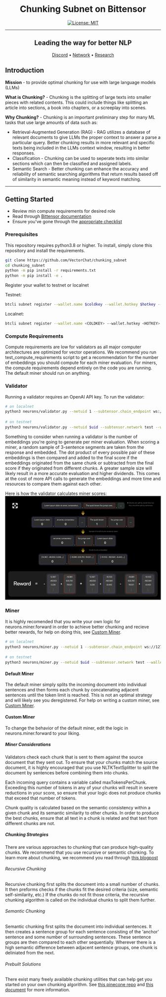 <div align="center">

# **Chunking Subnet on Bittensor** <!-- omit in toc -->

[![License: MIT](https://img.shields.io/badge/License-MIT-yellow.svg)](https://opensource.org/licenses/MIT) 

---

## Leading the way for better NLP <!-- omit in toc -->

[Discord](https://discord.gg/bittensor) • [Network](https://taostats.io/) • [Research](https://bittensor.com/whitepaper)
</div>

## Introduction

**Mission** - to provide optimal chunking for use with large language models (LLMs)

**What is Chunking?** - Chunking is the splitting of large texts into smaller pieces with related contents. This could include things like splitting an article into sections, a book into chapters, or a screeplay into scenes.

**Why Chunking?** - Chunking is an important preliminary step for many ML tasks that use large amounts of data such as:
- Retrieval-Augmented Generation (RAG) - RAG utilizes a database of relevant documents to give LLMs the proper context to answer a parse a particular query. Better chunking results in more relevant and specific texts being included in the LLMs context window, resulting in better responses.
- Classification - Chunking can be used to seperate texts into similar sections which can then be classified and assigned labels.
- Semantic Search - Better chunking can enhance the accuracy and reliability of semantic searching algorithms that return results based off of similarity in semantic meaning instead of keyword matching.
---

## Getting Started

- Review min compute requirements for desired role
- Read through [Bittensor documentation](https://docs.bittensor.com/)
- Ensure you've gone through the [appropriate checklist](https://docs.bittensor.com/subnets/checklist-for-validating-mining)

### Prerequisites
This repository requires python3.8 or higher. To install, simply clone this repository and install the requirements.
```bash
git clone https://github.com/VectorChat/chunking_subnet
cd chunking_subnet
python -m pip install -r requirements.txt
python -m pip install -e .
```
Register your wallet to testnet or localnet

Testnet:
```bash
btcli subnet register --wallet.name $coldkey --wallet.hotkey $hotkey --subtensor.network test --netuid $uid
```
Localnet:
```bash
btcli subnet register --wallet.name <COLDKEY> --wallet.hotkey <HOTKEY> --subtensor.chain_endpoint ws://127.0.0.1:9946 --netuid 1
```
### Compute Requirements
Compute requirements are low for validators as all major computer architectures are optimized for vector operations. We recommend you run test_compute_requirements script to get a recommendation for the number of embeddings you should compute for each miner evaluation. For miners, the compute requirements depend entirely on the code you are running. The default miner should run on anything.

### Validator
Running a validator requires an OpenAI API key.
To run the validator:
```bash
# on localnet
python3 neurons/validator.py --netuid 1 --subtensor.chain_endpoint ws://127.0.0.1:9946 --wallet.name <COLDKEY> --wallet.hotkey <HOTKEY> --log_level debug --openaikey <OPENAIKEY>

# on testnet
python3 neurons/validator.py --netuid $uid --subtensor.network test --wallet.name <COLDKEY> --wallet.hotkey <HOTKEY> --log_level debug --openaikey <OPENAIKEY>
```
Something to consider when running a validator is the number of embeddings you're going to generate per miner evaluation. When scoring a miner, a random sample of 3-sentence segments are taken from the response and embedded. The dot product of every possible pair of these embeddings is then compared and added to the final score if the embeddings originated from the same chunk or subtracted from the final score if they originated from different chunks. A greater sample size will likely result in a more accurate evaluation and higher dividends. This comes at the cost of more API calls to generate the embeddings and more time and resources to compare them against each other.

Here is how the validator calculates miner scores:
![evaluations](./assets/evaluations.png)

### Miner
It is highly recomended that you write your own logic for neurons.miner.forward in order to achieve better chunking and recieve better rewards, for help on doing this, see [Custom Miner](#custom-miner).

```bash
# on localnet
python3 neurons/miner.py --netuid 1 --subtensor.chain_endpoint ws://127.0.0.1:9946 --wallet.name <COLDKEY> --wallet.hotkey <HOTKEY> --log_level debug

# on testnet
python3 neurons/miner.py --netuid $uid --subtensor.network test --wallet.name <COLDKEY> --wallet.hotkey <HOTKEY> --log_level debug
```
#### Default Miner
The default miner simply splits the incoming document into individual sentences and then forms each chunk by concatenating adjacent sentences until the token limit is reached. This is not an optimal strategy and will likely see you deregistered. For help on writing a custom miner, see [Custom Miner](#custom-miner).


#### Custom Miner
To change the behavior of the default miner, edit the logic in neurons.miner.forward to your liking.

##### Miner Considerations
Validators check each chunk that is sent to them against the source document that they sent out. To ensure that your chunks match the source document, it is highly encouraged that you use NLTKTextSplitter to split the document by sentences before combining them into chunks.

Each incoming query contains a variable called maxTokensPerChunk. Exceeding this number of tokens in any of your chunks will result in severe reductions in your score, so ensure that your logic does not produce chunks that exceed that number of tokens.

Chunk quality is calculated based on the semantic consistency within a given chunk and its semantic similarity to other chunks. In order to produce the best chunks, ensure that all text in a chunk is related and that text from different chunks are not.

##### Chunking Strategies
There are various approaches to chunking that can produce high-quality chunks. We recommend that you use recursive or semantic chunking. To learn more about chunking, we recommend you read through [this blogpost](https://www.pinecone.io/learn/chunking-strategies/)

###### Recursive Chunking
Recursive chunking first splits the document into a small number of chunks. It then preforms checks if the chunks fit the desired criteria (size, semantic self-similarity, etc.) If the chunks do not fit those criteria, the recursive chunking algorithm is called on the individual chunks to split them further.

###### Semantic Chunking
Semantic chunking first splits the document into individual sentences. It then creates a sentence group for each sentence consisting of the 'anchor' sentence and some number of surrounding sentences. These sentence groups are then compared to each other sequentially. Wherever there is a high semantic difference between adjacent sentence groups, one chunk is deliniated from the next.

###### Prebuilt Solutions
There exist many freely available chunking utilities that can help get you started on your own chunking algorithm. See [this pinecone repo](https://github.com/pinecone-io/examples/tree/master/learn/generation/better-rag) and [this document](https://js.langchain.com/v0.1/docs/modules/data_connection/document_transformers/) for more information.